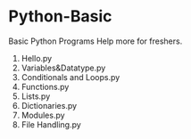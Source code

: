 # Python-Basic
Basic Python Programs Help more for freshers. 
1. Hello.py 
2. Variables&amp;Datatype.py 
3. Conditionals and Loops.py 
4. Functions.py 
5. Lists.py 
6. Dictionaries.py 
7. Modules.py 
8. File Handling.py 

